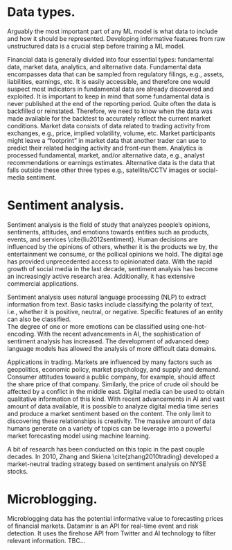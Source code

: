 # Data types. 
Arguably the most important part of any ML model is what data to include and how it should be represented. 
Developing informative features from raw unstructured data is a crucial step before training a ML model. 

Financial data is generally divided into four essential types: fundamental data, market data, analytics, and alternative data. 
Fundamental data encompasses data that can be sampled from regulatory filings, e.g., assets, liabilities, earnings, etc. It is easily accessible, and therefore one would suspect most indicators in fundamental data are already discovered and exploited. 
It is important to keep in mind that some fundamental data is never published at the end of the reporting period. Quite often the data is backfilled or reinstated. Therefore, we need to know when the data was made available for the backtest to accurately reflect the current market conditions. 
Market data consists of data related to trading activity from exchanges, e.g., price, implied volatility, volume, etc. 
Market participants might leave a “footprint” in market data that another trader can use to predict their related hedging activity and front-run them. 
Analytics is processed fundamental, market, and/or alternative data, e.g., analyst recommendations or earnings estimates. 
Alternative data is the data that falls outside these other three types e.g., satellite/CCTV images or social-media sentiment.

# Sentiment analysis. 
Sentiment analysis is the field of study that analyzes people’s opinions, sentiments, attitudes, and emotions towards entities such as products, events, and services \cite{liu2012sentiment}. 
Human decisions are influenced by the opinions of others, whether it is the products we by, the entertainment we consume, or the pollical opinions we hold. 
The digital age has provided unprecedented access to opinionated data. 
With the rapid growth of social media in the last decade, sentiment analysis has become an increasingly active research area. Additionally, it has extensive commercial applications. 

Sentiment analysis uses natural language processing (NLP) to extract information from text. 
Basic tasks include classifying the polarity of text, i.e., whether it is positive, neutral, or negative. Specific features of an entity can also be classified.  
The degree of one or more emotions can be classified using one-hot-encoding. 
With the recent advancements in AI, the sophistication of sentiment analysis has increased. 
The development of advanced deep language models has allowed the analysis of more difficult data domains. 

Applications in trading. 
Markets are influenced by many factors such as geopolitics, economic policy, market psychology, and supply and demand. 
Consumer attitudes toward a public company, for example, should affect the share price of that company. Similarly, the price of crude oil should be affected by a conflict in the middle east. 
Digital media can be used to obtain qualitative information of this kind. 
With recent advancements in AI and vast amount of data available, it is possible to analyze digital media time series and produce a market sentiment based on the content. 
The only limit to discovering these relationships is creativity. 
The massive amount of data humans generate on a variety of topics can be leverage into a powerful market forecasting model using machine learning. 

A bit of research has been conducted on this topic in the past couple decades. 
In 2010, Zhang and Skiena \cite{zhang2010trading} developed a market-neutral trading strategy based on sentiment analysis on NYSE stocks. 

# Microblogging. 
Microblogging data has the potential informative value to forecasting prices of financial markets. 
Dataminr is an API for real-time event and risk detection. It uses the firehose API from Twitter and AI technology to filter relevant information. 
TBC…
